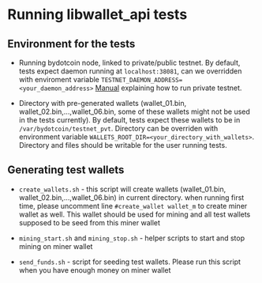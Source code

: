 # Running libwallet_api tests

## Environment for the tests
* Running bydotcoin node, linked to private/public testnet.
  By default, tests expect daemon running at ```localhost:38081```,
  can we overridden with enviroment variable ```TESTNET_DAEMON_ADDRESS=<your_daemon_address>```
  [Manual](https://github.com/bydotcoin/private-testnet) explaining how to run private testnet.

* Directory with pre-generated wallets
  (wallet_01.bin, wallet_02.bin,...,wallet_06.bin, some of these wallets might not be used in the tests currently). 
  By default, tests expect these wallets to be in ```/var/bydotcoin/testnet_pvt```.
  Directory can be overriden with environment variable ```WALLETS_ROOT_DIR=<your_directory_with_wallets>```.
  Directory and files should be writable for the user running tests.


## Generating test wallets
* ```create_wallets.sh``` - this script will create wallets (wallet_01.bin, wallet_02.bin,...,wallet_06.bin) in current directory. 
  when running first time, please uncomment line ```#create_wallet wallet_m``` to create miner wallet as well. 
  This wallet should be used for mining and all test wallets supposed to be seed from this miner wallet

* ```mining_start.sh``` and ```mining_stop.sh``` - helper scripts to start and stop mining on miner wallet

* ```send_funds.sh``` - script for seeding test wallets. Please run this script when you have enough money on miner wallet

